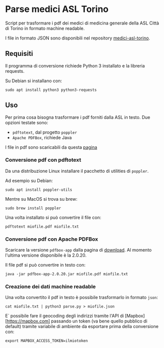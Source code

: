 # Parse medici ASL Torino

Script per trasformare i pdf dei medici di medicina generale della ASL Città di Torino in formato
machine readable.

I file in formato JSON sono disponibili nel repository [medici-asl-torino](https://github.com/xrmx/medici-asl-torino).

## Requisiti

Il programma di conversione richiede Python 3 installato e la libreria requests.

Su Debian si installano con:

```
sudo apt install python3 python3-requests
```

## Uso

Per prima cosa bisogna trasformare i pdf forniti dalla ASL in testo. Due opzioni testate sono:
- `pdftotext`, dal progetto `poppler`
- `Apache PDFBox`, richiede Java

I file in pdf sono scaricabili da questa [pagina](http://www.aslcittaditorino.it/medici-di-medicina-generale-mmg-e-pediatri-di-libera-scelta-pls/)

### Conversione pdf con pdftotext

Da una distribuzione Linux installare il pacchetto di utilities di `poppler`. 

Ad esempio su Debian:

```
sudo apt install poppler-utils
```

Mentre su MacOS si trova su brew:

```
sudo brew install poppler
```

Una volta installato si può convertire il file con:

```
pdftotext miofile.pdf miofile.txt
```

### Conversione pdf con Apache PDFBox

Scaricare la versione `pdfbox-app` dalla pagina di [download](https://pdfbox.apache.org/download.cgi#20x). Al momento l'ultima versione disponibile è la 2.0.20.

Il file pdf si può convertire in testo con:

```
java -jar pdfbox-app-2.0.20.jar miofile.pdf miofile.txt
```

### Creazione dei dati machine readable

Una volta convertito il pdf in testo è possibile trasformarlo in formato `json`:

```
cat miofile.txt | python3 parse.py > miofile.json
```

E` possibile fare il geocoding degli indirizzi tramite l'API di [Mapbox][https://mapbox.com] passando
un token (va bene quello pubblico di default) tramite variabile di ambiente da esportare prima della
conversione con:

```
export MAPBOX_ACCESS_TOKEN=ilmiotoken
```
